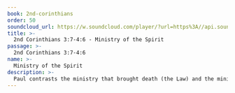 ```yaml
---
book: 2nd-corinthians
order: 50
soundcloud_url: https://w.soundcloud.com/player/?url=https%3A//api.soundcloud.com/tracks/
title: >-
  2nd Corinthians 3:7-4:6 - Ministry of the Spirit
passage: >-
  2nd Corinthians 3:7-4:6
name: >-
  Ministry of the Spirit
description: >-
  Paul contrasts the ministry that brought death (the Law) and the ministry that brings righteousness (the Spirit). The ministry of the Spirit in Christ is glorious. It brings hope, freedom and transformation to our lives.
---
```


